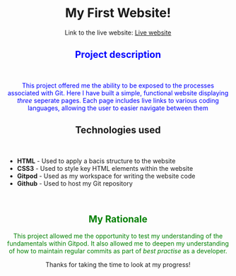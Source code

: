 <h1 style="text-align: center;">My First Website!</h1>

<p style="text-align: center;">Link to the live website: <a href="https://nickdevc.github.io/my-full-template/index.htm">Live website </a></p>

<h2 style="text-align: center; color: blue">Project description</h2>
<br>

<p style="text-align: center; color: blue">This project offered me the ability to be exposed to the processes associated with Git. Here I have built a simple, functional website displaying <em>three</em> seperate pages. Each page includes live links to various coding languages, allowing the user to easier navigate between them</p>

<h2 style="text-align: center;">Technologies used</h2>
<br>
<ul>
<li><b>HTML</b> - Used to apply a bacis structure to the website
<li><b>CSS3</b> - Used to style key HTML elements within the website</li>
<li><b>Gitpod</b> - Used as my workspace for writing the website code</li>
<li><b>Github</b> - Used to host my Git repository</li>
</ul>

<br>

<h2 style="text-align: center; color: green;">My Rationale</h2>

<p style="text-align: center; color: green">This project allowed me the opportunity to test my understanding of the fundamentals within Gitpod. It also allowed me to deepen my understanding of how to maintain regular commits as part of <em>best practise</em> as a developer.</p>

<footer style="text-align: center;">Thanks for taking the time to look at my progress!</footer>
